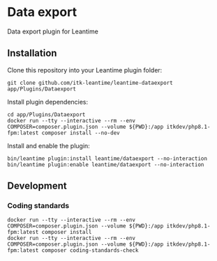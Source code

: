 # Data export

Data export plugin for Leantime

## Installation

Clone this repository into your Leantime plugin folder:

``` shell
git clone github.com/itk-leantime/leantime-dataexport app/Plugins/Dataexport
```

Install plugin dependencies:

``` shell
cd app/Plugins/Dataexport
docker run --tty --interactive --rm --env COMPOSER=composer.plugin.json --volume ${PWD}:/app itkdev/php8.1-fpm:latest composer install --no-dev
```

Install and enable the plugin:

``` shell
bin/leantime plugin:install leantime/dataexport --no-interaction
bin/leantime plugin:enable leantime/dataexport --no-interaction
```

## Development

### Coding standards

``` shell
docker run --tty --interactive --rm --env COMPOSER=composer.plugin.json --volume ${PWD}:/app itkdev/php8.1-fpm:latest composer install
docker run --tty --interactive --rm --env COMPOSER=composer.plugin.json --volume ${PWD}:/app itkdev/php8.1-fpm:latest composer coding-standards-check
```
